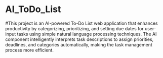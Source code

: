 # AI_ToDo_List
#This project is an AI-powered To-Do List web application that enhances productivity by categorizing, prioritizing, and setting due dates for user-input tasks using simple natural language processing techniques. The AI component intelligently interprets task descriptions to assign priorities, deadlines, and categories automatically, making the task management process more efficient.
